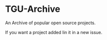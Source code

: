 # TGU-Archive
An Archive of popular open source projects.

If you want a project added lin it in a new issue.
